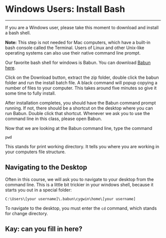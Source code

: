 # Windows Users: Install Bash
-----

If you are a Windows user, please take this moment to download and install a bash shell.  

**Note:** This step is not needed for Mac computers, which have a built-in bash console called the Terminal.  Users of Linux and other Unix-like operating systems can also use their native command line prompt.

Our favorite bash shell for windows is Babun.  You can download [Babun here](http://babun.github.io).

Click on the Download button, extract the zip folder, double click the babun folder and run the install batch file. A black command will popup copying a number of files to your computer. This takes around five minutes so give it some time to fully install.

After installation completes, you should have the Babun command prompt running. If not, there should be a shortcut on the desktop where you can run Babun. Double click that shortcut. Whenever we ask you to use the command line in this class, please open Babun.

Now that we are looking at the Babun command line, type the command

```
pwd
```

This stands for print working directory.  It tells you where you are working in your computers file structure.


## Navigating to the Desktop

Often in this course, we will ask you to navigate to your desktop from the command line.  This is a little bit trickier in your windows shell, because it starts you out in a special folder:

```
C:\Users\[your username]\.babun\cygwin\home\[your username]
```

To navigate to the desktop, you must enter the `cd` command, which stands for change directory.

## Kay: can you fill in here?
